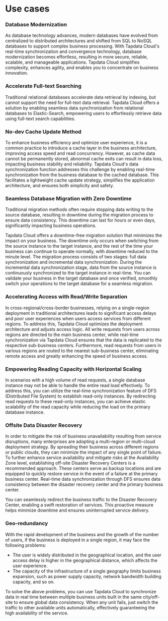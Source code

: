 # Use cases

### Database Modernization

As database technology advances, modern databases have evolved from centralized to distributed architectures and shifted from SQL to NoSQL databases to support complex business processing. With Tapdata Cloud's real-time synchronization and convergence technology, database modernization becomes effortless, resulting in more secure, reliable, scalable, and manageable applications. Tapdata Cloud simplifies complexity, enhances agility, and enables you to concentrate on business innovation.

### Accelerate Full-text Searching

Traditional relational databases accelerate data retrieval by indexing, but cannot support the need for full-text data retrieval. Tapdata Cloud offers a solution by enabling seamless data synchronization from relational databases to Elastic-Search, empowering users to effortlessly retrieve data using full-text search capabilities.

### No-dev Cache Update Method

To enhance business efficiency and optimize user experience, it is a common practice to introduce a cache layer in the business architecture, improving access speed and read concurrency. However, as cache data cannot be permanently stored, abnormal cache exits can result in data loss, impacting business stability and reliability. Tapdata Cloud's data synchronization function addresses this challenge by enabling real-time synchronization from the business database to the cached database. This facilitates a lightweight cache update strategy, simplifies the application architecture, and ensures both simplicity and safety.

### Seamless Database Migration with Zero Downtime

Traditional migration methods often require stopping data writing to the source database, resulting in downtime during the migration process to ensure data consistency. This downtime can last for hours or even days, significantly impacting business operations.

Tapdata Cloud offers a downtime-free migration solution that minimizes the impact on your business. The downtime only occurs when switching from the source instance to the target instance, and the rest of the time your business can continue to operate normally, with downtime reduced to the minute level. The migration process consists of two stages: full data synchronization and incremental data synchronization. During the incremental data synchronization stage, data from the source instance is continuously synchronized to the target instance in real-time. You can validate your business in the target database and once verified, smoothly switch your operations to the target database for a seamless migration.

### Accelerating Access with Read/Write Separation

In cross-regional/cross-border businesses, relying on a single-region deployment in traditional architectures leads to significant access delays and poor user experiences when users access services from different regions. To address this, Tapdata Cloud optimizes the deployment architecture and adjusts access logic. All write requests from users across regions are directed to the main business center, while real-time synchronization via Tapdata Cloud ensures that the data is replicated to the respective sub-business centers. Furthermore, read requests from users in various regions are routed to the nearest sub-business center, eliminating remote access and greatly enhancing the speed of business access.

### Empowering Reading Capacity with Horizontal Scaling

In scenarios with a high volume of read requests, a single database instance may not be able to handle the entire read load effectively. To address this, you can utilize the real-time synchronization feature of DFS (Distributed File System) to establish read-only instances. By redirecting read requests to these read-only instances, you can achieve elastic scalability of the read capacity while reducing the load on the primary database instance.

### Offsite Data Disaster Recovery

In order to mitigate the risk of business unavailability resulting from service disruptions, many enterprises are adopting a multi-region or multi-cloud deployment strategy. By spreading their business across different regions or public clouds, they can minimize the impact of any single point of failure. To further enhance service availability and mitigate risks at the Availability Zone level, establishing off-site Disaster Recovery Centers is a recommended approach. These centers serve as backup locations and are equipped to quickly restore service in the event of a failure at the primary business center. Real-time data synchronization through DFS ensures data consistency between the disaster recovery center and the primary business center.

You can seamlessly redirect the business traffic to the Disaster Recovery Center, enabling a swift restoration of services. This proactive measure helps minimize downtime and ensures uninterrupted service delivery.

### Geo-redundancy

With the rapid development of the business and the growth of the number of users, if the business is deployed in a single region, it may face the following problems:

- The user is widely distributed in the geographical location, and the user access delay is higher in the geographical distance, which affects the user experience.
- The capacity of the infrastructure of a single geography limits business expansion, such as power supply capacity, network bandwidth building capacity, and so on.

To solve the above problems, you can use Tapdata Cloud to synchronize data in real time between multiple business units built in the same city/off-site to ensure global data consistency. When any unit fails, just switch the traffic to other available units automatically, effectively guaranteeing the high availability of the service.